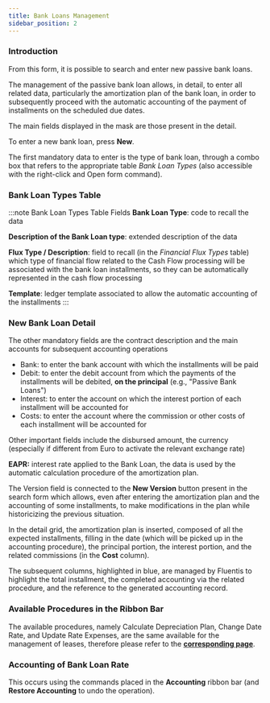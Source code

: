 ```yaml
---
title: Bank Loans Management
sidebar_position: 2
---
```


### Introduction 

From this form, it is possible to search and enter new passive bank loans.

The management of the passive bank loan allows, in detail, to enter all related data, particularly the amortization plan of the bank loan, in order to subsequently proceed with the automatic accounting of the payment of installments on the scheduled due dates.

The main fields displayed in the mask are those present in the detail.

To enter a new bank loan, press **New**.

The first mandatory data to enter is the type of bank loan, through a combo box that refers to the appropriate table *Bank Loan Types* (also accessible with the right-click and Open form command).

### Bank Loan Types Table 

:::note Bank Loan Types Table Fields 
**Bank Loan Type**: code to recall the data

**Description of the Bank Loan type**: extended description of the data

**Flux Type / Description**: field to recall (in the *Financial Flux Types* table) which type of financial flow related to the Cash Flow processing will be associated with the bank loan installments, so they can be automatically represented in the cash flow processing

**Template**: ledger template associated to allow the automatic accounting of the installments
:::

### New Bank Loan Detail 

The other mandatory fields are the contract description and the main accounts for subsequent accounting operations

- Bank: to enter the bank account with which the installments will be paid
- Debit: to enter the debit account from which the payments of the installments will be debited, **on the principal** (e.g., "Passive Bank Loans")
- Interest: to enter the account on which the interest portion of each installment will be accounted for
- Costs: to enter the account where the commission or other costs of each installment will be accounted for

Other important fields include the disbursed amount, the currency (especially if different from Euro to activate the relevant exchange rate)

**EAPR:** interest rate applied to the Bank Loan, the data is used by the automatic calculation procedure of the amortization plan.

The Version field is connected to the **New Version** button present in the search form which allows, even after entering the amortization plan and the accounting of some installments, to make modifications in the plan while historicizing the previous situation.

In the detail grid, the amortization plan is inserted, composed of all the expected installments, filling in the date (which will be picked up in the accounting procedure), the principal portion, the interest portion, and the related commissions (in the **Cost** column).

The subsequent columns, highlighted in blue, are managed by Fluentis to highlight the total installment, the completed accounting via the related procedure, and the reference to the generated accounting record.

### Available Procedures in the Ribbon Bar 

The available procedures, namely Calculate Depreciation Plan, Change Date Rate, and Update Rate Expenses, are the same available for the management of leases, therefore please refer to the [**corresponding page**](/docs/finance-area/leasing/new).

### Accounting of Bank Loan Rate 

This occurs using the commands placed in the **Accounting** ribbon bar (and **Restore Accounting** to undo the operation).